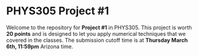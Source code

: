 # PHYS305 Project #1

Welcome to the repository for **Project #1** in PHYS305.
This project is worth **20 points** and is designed to let you apply
numerical techniques that we covered in the classes.
The submission cutoff time is at **Thursday March 6th, 11:59pm**
Arizona time.
